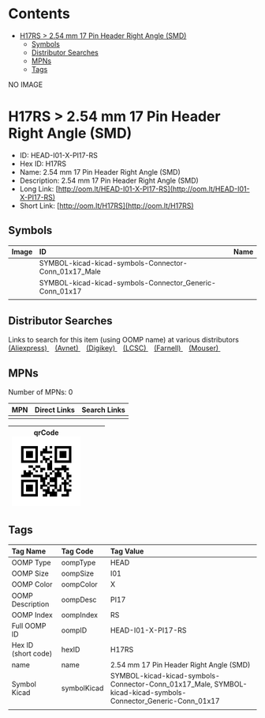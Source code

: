 



Contents
========

* [H17RS > 2.54 mm 17 Pin Header Right Angle (SMD)](#h17rs--254-mm-17-pin-header-right-angle-smd)
	* [Symbols](#symbols)
	* [Distributor Searches](#distributor-searches)
	* [MPNs](#mpns)
	* [Tags](#tags)
  
NO IMAGE  
# H17RS > 2.54 mm 17 Pin Header Right Angle (SMD)

- ID: HEAD-I01-X-PI17-RS
- Hex ID: H17RS
- Name: 2.54 mm 17 Pin Header Right Angle (SMD)
- Description: 2.54 mm 17 Pin Header Right Angle (SMD)
- Long Link: [http://oom.lt/HEAD-I01-X-PI17-RS](http://oom.lt/HEAD-I01-X-PI17-RS)
- Short Link: [http://oom.lt/H17RS](http://oom.lt/H17RS)

## Symbols
  

|Image|ID|Name|
| :--- | :--- | :--- |
|![]()|SYMBOL-kicad-kicad-symbols-Connector-Conn_01x17_Male||
|![]()|SYMBOL-kicad-kicad-symbols-Connector_Generic-Conn_01x17||
||||

## Distributor Searches
  
Links to search for this item (using OOMP name) at various distributors  
[(Aliexpress) ](https://www.aliexpress.com/wholesale?SearchText=11172.54+mm+17+Pin+Header+Right+Angle+SMD)&nbsp;&nbsp;&nbsp;[(Avnet) ](https://www.avnet.com/shop/us/search/2.54+mm+17+Pin+Header+Right+Angle+SMD)&nbsp;&nbsp;&nbsp;[(Digikey) ](https://www.digikey.co.uk/en/products/result?s=2.54+mm+17+Pin+Header+Right+Angle+SMD)&nbsp;&nbsp;&nbsp;[(LCSC) ](https://www.lcsc.com/search?q=2.54+mm+17+Pin+Header+Right+Angle+SMD)&nbsp;&nbsp;&nbsp;[(Farnell) ](https://uk.farnell.com/search?st=2.54+mm+17+Pin+Header+Right+Angle+SMD)&nbsp;&nbsp;&nbsp;[(Mouser) ](https://www.mouser.com/c/?q=2.54+mm+17+Pin+Header+Right+Angle+SMD)&nbsp;&nbsp;&nbsp;
## MPNs
  
Number of MPNs: 0  

|MPN|Direct Links|Search Links|
| :--- | :--- | :--- |
||||
  

|qrCode<br>[![](https://raw.githubusercontent.com/oomlout/oomlout_OOMP_parts_V2/main/HEAD/I01/X/PI17/RS/qrCode_140.png)](https://github.com/oomlout/oomlout_OOMP_parts_V2/tree/main/HEAD/I01/X/PI17/RS/qrCode.png)||||
| :---: | :---: | :---: | :---: |

## Tags
  

|Tag Name|Tag Code|Tag Value|
| :--- | :--- | :--- |
|OOMP Type|oompType|HEAD|
|OOMP Size|oompSize|I01|
|OOMP Color|oompColor|X|
|OOMP Description|oompDesc|PI17|
|OOMP Index|oompIndex|RS|
|Full OOMP ID|oompID|HEAD-I01-X-PI17-RS|
|Hex ID (short code)|hexID|H17RS|
|name|name|2.54 mm 17 Pin Header Right Angle (SMD)|
|Symbol Kicad|symbolKicad|SYMBOL-kicad-kicad-symbols-Connector-Conn_01x17_Male, SYMBOL-kicad-kicad-symbols-Connector_Generic-Conn_01x17|
||||
